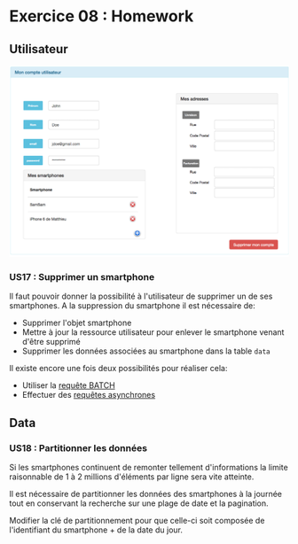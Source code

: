 # Exercice 08 : Homework

## Utilisateur

![User detais v3](https://raw.githubusercontent.com/mNantern/formation-cassandra/master/exercices/data/media/user3.png)

### US17 : Supprimer un smartphone

Il faut pouvoir donner la possibilité à l'utilisateur de supprimer un de ses smartphones.
A la suppression du smartphone il est nécessaire de:
* Supprimer l'objet smartphone
* Mettre à jour la ressource utilisateur pour enlever le smartphone venant d'être supprimé
* Supprimer les données associées au smartphone dans la table `data`

Il existe encore une fois deux possibilités pour réaliser cela:
* Utiliser la [requête BATCH](http://docs.datastax.com/en/developer/java-driver/3.0/java-driver/reference/batch-statements.html)
* Effectuer des [requêtes asynchrones](https://lostechies.com/ryansvihla/2014/08/28/cassandra-batch-loading-without-the-batch-keyword/)

## Data

### US18 : Partitionner les données

Si les smartphones continuent de remonter tellement d'informations la limite raisonnable de 1 à 2 millions d'éléments par ligne sera vite atteinte.

Il est nécessaire de partitionner les données des smartphones à la journée tout en conservant la recherche sur une plage de date et la pagination.

Modifier la clé de partitionnement pour que celle-ci soit composée de l'identifiant du smartphone + de la date du jour.
